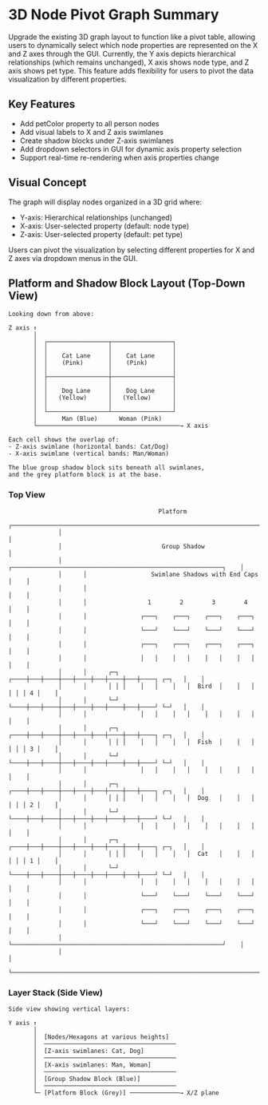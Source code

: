 # 3D Node Pivot Graph Summary

Upgrade the existing 3D graph layout to function like a pivot table, allowing users to dynamically select which node properties are represented on the X and Z axes through the GUI. Currently, the Y axis depicts hierarchical relationships (which remains unchanged), X axis shows node type, and Z axis shows pet type. This feature adds flexibility for users to pivot the data visualization by different properties.

## Key Features

- Add petColor property to all person nodes
- Add visual labels to X and Z axis swimlanes
- Create shadow blocks under Z-axis swimlanes
- Add dropdown selectors in GUI for dynamic axis property selection
- Support real-time re-rendering when axis properties change

## Visual Concept

The graph will display nodes organized in a 3D grid where:
- Y-axis: Hierarchical relationships (unchanged)
- X-axis: User-selected property (default: node type)
- Z-axis: User-selected property (default: pet type)

Users can pivot the visualization by selecting different properties for X and Z axes via dropdown menus in the GUI.

## Platform and Shadow Block Layout (Top-Down View)

```
Looking down from above:

Z axis ↑
       │
       │  ┌─────────────────┬─────────────────┐
       │  │                 │                 │
       │  │    Cat Lane     │    Cat Lane     │
       │  │    (Pink)       │    (Pink)       │
       │  │                 │                 │
       │  ├─────────────────┼─────────────────┤
       │  │                 │                 │
       │  │    Dog Lane     │    Dog Lane     │
       │  │   (Yellow)      │   (Yellow)      │
       │  │                 │                 │
       │  └─────────────────┴─────────────────┘
       │       Man (Blue)      Woman (Pink)
       └────────────────────────────────────────→ X axis

Each cell shows the overlap of:
- Z-axis swimlane (horizontal bands: Cat/Dog)
- X-axis swimlane (vertical bands: Man/Woman)

The blue group shadow block sits beneath all swimlanes,
and the grey platform block is at the base.
```

### Top View

```
                                          Platform
              ┌───────────────────────────────────────────────────────────────────────┐
              │                                                                       │
              │                            Group Shadow                               │
              │      ┌───────────────────────────────────────────────────────────┐    │
              │      │                  Swimlane Shadows with End Caps           │    │
              │      │                                                           │    │
              │      │                 1        2        3        4              │    │
              │      │               ┌───┐    ┌───┐    ┌───┐    ┌───┐            │    │
              │      │               └───┘    └───┘    └───┘    └───┘            │    │
              │      │               ┌───┐    ┌───┐    ┌───┐    ┌───┐            │    │
              │      │               │   │    │   │    │   │    │   │            │    │
              │      │      ┌─┐ ┌────┼───┼────┼───┼────┼───┼────┼───┼────┐ ┌─┐   │    │
              │      │      │ │ │    │   │    │   │  Bird  │    │   │    │ │ │ 4 │    │
              │      │      └─┘ └────┼───┼────┼───┼────┼───┼────┼───┼────┘ └─┘   │    │
              │      │               │   │    │   │    │   │    │   │            │    │
              │      │      ┌─┐ ┌────┼───┼────┼───┼────┼───┼────┼───┼────┐ ┌─┐   │    │
              │      │      │ │ │    │   │    │   │  Fish  │    │   │    │ │ │ 3 │    │
              │      │      └─┘ └────┼───┼────┼───┼────┼───┼────┼───┼────┘ └─┘   │    │
              │      │               │   │    │   │    │   │    │   │            │    │
              │      │      ┌─┐ ┌────┼───┼────┼───┼────┼───┼────┼───┼────┐ ┌─┐   │    │
              │      │      │ │ │    │   │    │   │  Dog   │    │   │    │ │ │ 2 │    │
              │      │      └─┘ └────┼───┼────┼───┼────┼───┼────┼───┼────┘ └─┘   │    │
              │      │               │   │    │   │    │   │    │   │            │    │
              │      │      ┌─┐ ┌────┼───┼────┼───┼────┼───┼────┼───┼────┐ ┌─┐   │    │
              │      │      │ │ │    │   │    │   │  Cat   │    │   │    │ │ │ 1 │    │
              │      │      └─┘ └────┼───┼────┼───┼────┼───┼────┼───┼────┘ └─┘   │    │
              │      │               │   │    │   │    │   │    │   │            │    │
              │      │               └───┘    └───┘    └───┘    └───┘            │    │
              │      │               ┌───┐    ┌───┐    ┌───┐    ┌───┐            │    │
              │      │               └───┘    └───┘    └───┘    └───┘            │    │
              │      └───────────────────────────────────────────────────────────┘    │
              │                                                                       │
              └───────────────────────────────────────────────────────────────────────┘
```

### Layer Stack (Side View)
```
Side view showing vertical layers:

Y axis ↑
       │
       │  [Nodes/Hexagons at various heights]
       │  ─────────────────────────────────────
       │  [Z-axis swimlanes: Cat, Dog]
       │  ─────────────────────────────────────
       │  [X-axis swimlanes: Man, Woman]  
       │  ─────────────────────────────────────
       │  [Group Shadow Block (Blue)]
       │  ─────────────────────────────────────
       └─ [Platform Block (Grey)] ──────────────→ X/Z plane
```